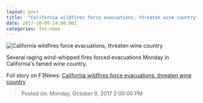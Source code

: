 ```yaml
---
layout: post
title:  "California wildfires force evacuations, threaten wine country"
date: 2017-10-09 14:00:00Z
categories: fox-news
---
```


![California wildfires force evacuations, threaten wine country](http://a57.foxnews.com/images.foxnews.com/content/fox-news/us/2017/10/09/firefighters-battle-raging-fires-in-napa-calistoga/_jcr_content/article-text/article-par-4/inline_spotlight_ima/image.img.jpg/612/344/1507547676545.jpg?ve=1&tl=1)

Several raging wind-whipped fires forced evacuations Monday in California's famed wine country.


Full story on F3News: [California wildfires force evacuations, threaten wine country](http://www.f3nws.com/n/bUDVrG)

> Posted on: Monday, October 9, 2017 2:00:00 PM
